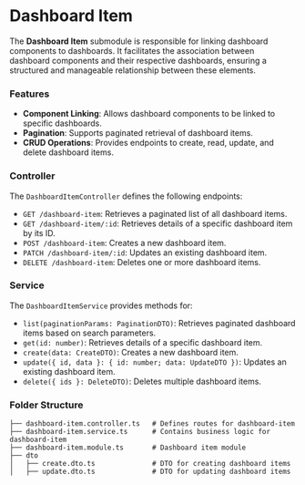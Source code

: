 # Dashboard Item

The **Dashboard Item** submodule is responsible for linking dashboard components to dashboards. It facilitates the association between dashboard components and their respective dashboards, ensuring a structured and manageable relationship between these elements.

### Features

- **Component Linking**: Allows dashboard components to be linked to specific dashboards.
- **Pagination**: Supports paginated retrieval of dashboard items.
- **CRUD Operations**: Provides endpoints to create, read, update, and delete dashboard items.

### Controller

The `DashboardItemController` defines the following endpoints:

- `GET /dashboard-item`: Retrieves a paginated list of all dashboard items.
- `GET /dashboard-item/:id`: Retrieves details of a specific dashboard item by its ID.
- `POST /dashboard-item`: Creates a new dashboard item.
- `PATCH /dashboard-item/:id`: Updates an existing dashboard item.
- `DELETE /dashboard-item`: Deletes one or more dashboard items.

### Service

The `DashboardItemService` provides methods for:

- `list(paginationParams: PaginationDTO)`: Retrieves paginated dashboard items based on search parameters.
- `get(id: number)`: Retrieves details of a specific dashboard item.
- `create(data: CreateDTO)`: Creates a new dashboard item.
- `update({ id, data }: { id: number; data: UpdateDTO })`: Updates an existing dashboard item.
- `delete({ ids }: DeleteDTO)`: Deletes multiple dashboard items.

### Folder Structure

```plaintext
├── dashboard-item.controller.ts   # Defines routes for dashboard-item
├── dashboard-item.service.ts      # Contains business logic for dashboard-item
├── dashboard-item.module.ts       # Dashboard item module
├── dto
│   ├── create.dto.ts              # DTO for creating dashboard items
│   ├── update.dto.ts              # DTO for updating dashboard items
```

